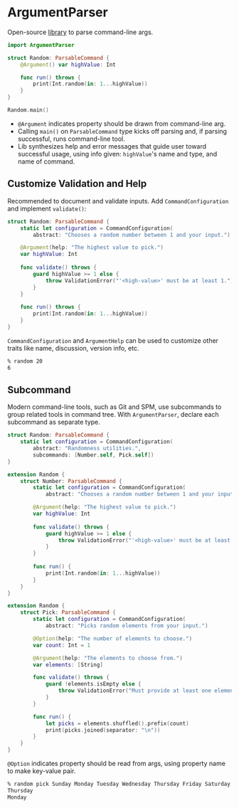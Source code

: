 # ArgumentParser

Open-source [library](https://github.com/apple/swift-argument-parser) to parse command-line args.

```swift
import ArgumentParser

struct Random: ParsableCommand {
    @Argument() var highValue: Int

    func run() throws {
        print(Int.random(in: 1...highValue))
    }
}

Random.main()
```

* `@Argument` indicates property should be drawn from command-line arg.
* Calling `main()` on `ParsableCommand` type kicks off parsing and, if parsing successful, runs command-line tool.
* Lib synthesizes help and error messages that guide user toward successful usage, using info given: `highValue`'s name and type, and name of command.

## Customize Validation and Help

Recommended to document and validate inputs. Add `CommandConfiguration` and implement `validate()`:

```swift
struct Random: ParsableCommand {
    static let configuration = CommandConfiguration(
        abstract: "Chooses a random number between 1 and your input.")

    @Argument(help: "The highest value to pick.")
    var highValue: Int
    
    func validate() throws {
        guard highValue >= 1 else {
            throw ValidationError("'<high-value>' must be at least 1.")
        }
    }
    
    func run() throws {
        print(Int.random(in: 1...highValue))
    }
}
```

`CommandConfiguration` and `ArgumentHelp` can be used to customize other traits like name, discussion, version info, etc.

```zsh
% random 20
6
```

## Subcommand

Modern command-line tools, such as Git and SPM, use subcommands to group related tools in command tree. With `ArgumentParser`, declare each subcommand as separate type.

```swift
struct Random: ParsableCommand {
    static let configuration = CommandConfiguration(
        abstract: "Randomness utilities.",
        subcommands: [Number.self, Pick.self])
}

extension Random {
    struct Number: ParsableCommand {
        static let configuration = CommandConfiguration(
            abstract: "Chooses a random number between 1 and your input.")

        @Argument(help: "The highest value to pick.")
        var highValue: Int
        
        func validate() throws {
            guard highValue >= 1 else {
                throw ValidationError("'<high-value>' must be at least 1.")
            }
        }
        
        func run() {
            print(Int.random(in: 1...highValue))
        }
    }
}

extension Random {
    struct Pick: ParsableCommand {
        static let configuration = CommandConfiguration(
            abstract: "Picks random elements from your input.")

        @Option(help: "The number of elements to choose.")
        var count: Int = 1

        @Argument(help: "The elements to choose from.")
        var elements: [String]

        func validate() throws {
            guard !elements.isEmpty else {
                throw ValidationError("Must provide at least one element.")
            }
        }

        func run() {
            let picks = elements.shuffled().prefix(count)
            print(picks.joined(separator: "\n"))
        }
    }
}
```

`@Option` indicates property should be read from args, using property name to make key-value pair.

```zsh
% random pick Sunday Monday Tuesday Wednesday Thursday Friday Saturday --count 2
Thursday
Monday
```
